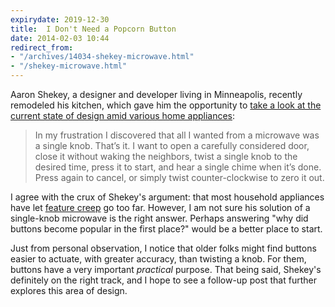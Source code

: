 ```yaml
---
expirydate: 2019-12-30
title:  I Don't Need a Popcorn Button
date: 2014-02-03 10:44
redirect_from:
- "/archives/14034-shekey-microwave.html"
- "/shekey-microwave.html"
---
```



Aaron Shekey, a designer and developer living in Minneapolis, recently remodeled his kitchen, which gave him the opportunity to [take a look at the current state of design amid various home appliances](http://www.aaronshekey.com/posts/the-hot-dog-button/):

> In my frustration I discovered that all I wanted from a microwave was a single knob. That’s it. I want to open a carefully considered door, close it without waking the neighbors, twist a single knob to the desired time, press it to start, and hear a single chime when it’s done. Press again to cancel, or simply twist counter-clockwise to zero it out.

I agree with the crux of Shekey's argument: that most household appliances have let [feature creep](http://en.wikipedia.org/wiki/Feature_creep) go too far. However, I am not sure his solution of a single-knob microwave is the right answer. Perhaps answering "why did buttons become popular in the first place?" would be a better place to start.

Just from personal observation, I notice that older folks might find buttons easier to actuate, with greater accuracy, than twisting a knob. For them, buttons have a very important _practical_ purpose. That being said, Shekey's definitely on the right track, and I hope to see a follow-up post that further explores this area of design.

